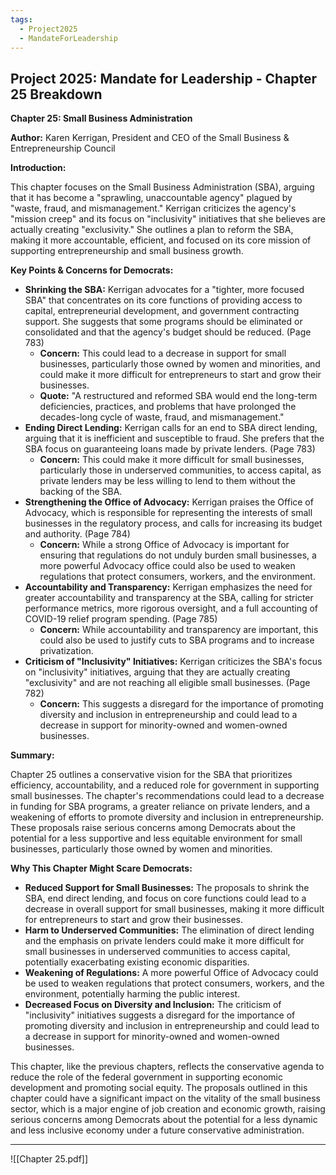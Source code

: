 ```yaml
---
tags:
  - Project2025
  - MandateForLeadership
---
```

## Project 2025: Mandate for Leadership - Chapter 25 Breakdown

**Chapter 25: Small Business Administration**

**Author:** Karen Kerrigan, President and CEO of the Small Business & Entrepreneurship Council

**Introduction:**

This chapter focuses on the Small Business Administration (SBA), arguing that it has become a "sprawling, unaccountable agency" plagued by "waste, fraud, and mismanagement." Kerrigan criticizes the agency's "mission creep" and its focus on "inclusivity" initiatives that she believes are actually creating "exclusivity." She outlines a plan to reform the SBA, making it more accountable, efficient, and focused on its core mission of supporting entrepreneurship and small business growth.

**Key Points & Concerns for Democrats:**

* **Shrinking the SBA:** Kerrigan advocates for a "tighter, more focused SBA" that concentrates on its core functions of providing access to capital, entrepreneurial development, and government contracting support. She suggests that some programs should be eliminated or consolidated and that the agency's budget should be reduced. (Page 783)
    * **Concern:** This could lead to a decrease in support for small businesses, particularly those owned by women and minorities, and could make it more difficult for entrepreneurs to start and grow their businesses.
    * **Quote:** "A restructured and reformed SBA would end the long-term deficiencies, practices, and problems that have prolonged the decades-long cycle of waste, fraud, and mismanagement."
* **Ending Direct Lending:** Kerrigan calls for an end to SBA direct lending, arguing that it is inefficient and susceptible to fraud. She prefers that the SBA focus on guaranteeing loans made by private lenders. (Page 783)
    * **Concern:** This could make it more difficult for small businesses, particularly those in underserved communities, to access capital, as private lenders may be less willing to lend to them without the backing of the SBA.
* **Strengthening the Office of Advocacy:** Kerrigan praises the Office of Advocacy, which is responsible for representing the interests of small businesses in the regulatory process, and calls for increasing its budget and authority. (Page 784)
    * **Concern:** While a strong Office of Advocacy is important for ensuring that regulations do not unduly burden small businesses, a more powerful Advocacy office could also be used to weaken regulations that protect consumers, workers, and the environment.
* **Accountability and Transparency:** Kerrigan emphasizes the need for greater accountability and transparency at the SBA, calling for stricter performance metrics, more rigorous oversight, and a full accounting of COVID-19 relief program spending. (Page 785)
    * **Concern:** While accountability and transparency are important, this could also be used to justify cuts to SBA programs and to increase privatization.
* **Criticism of "Inclusivity" Initiatives:** Kerrigan criticizes the SBA's focus on "inclusivity" initiatives, arguing that they are actually creating "exclusivity" and are not reaching all eligible small businesses. (Page 782)
    * **Concern:** This suggests a disregard for the importance of promoting diversity and inclusion in entrepreneurship and could lead to a decrease in support for minority-owned and women-owned businesses.

**Summary:**

Chapter 25 outlines a conservative vision for the SBA that prioritizes efficiency, accountability, and a reduced role for government in supporting small businesses. The chapter's recommendations could lead to a decrease in funding for SBA programs, a greater reliance on private lenders, and a weakening of efforts to promote diversity and inclusion in entrepreneurship. These proposals raise serious concerns among Democrats about the potential for a less supportive and less equitable environment for small businesses, particularly those owned by women and minorities.

**Why This Chapter Might Scare Democrats:**

* **Reduced Support for Small Businesses:** The proposals to shrink the SBA, end direct lending, and focus on core functions could lead to a decrease in overall support for small businesses, making it more difficult for entrepreneurs to start and grow their businesses.
* **Harm to Underserved Communities:** The elimination of direct lending and the emphasis on private lenders could make it more difficult for small businesses in underserved communities to access capital, potentially exacerbating existing economic disparities.
* **Weakening of Regulations:** A more powerful Office of Advocacy could be used to weaken regulations that protect consumers, workers, and the environment, potentially harming the public interest.
* **Decreased Focus on Diversity and Inclusion:** The criticism of "inclusivity" initiatives suggests a disregard for the importance of promoting diversity and inclusion in entrepreneurship and could lead to a decrease in support for minority-owned and women-owned businesses.

This chapter, like the previous chapters, reflects the conservative agenda to reduce the role of the federal government in supporting economic development and promoting social equity. The proposals outlined in this chapter could have a significant impact on the vitality of the small business sector, which is a major engine of job creation and economic growth, raising serious concerns among Democrats about the potential for a less dynamic and less inclusive economy under a future conservative administration. 

----

![[Chapter 25.pdf]]